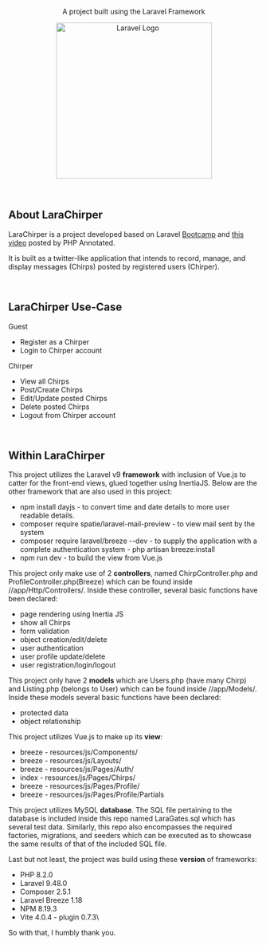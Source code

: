 <p align="center">A project built using the Laravel Framework</p>
<p align="center"><img src="https://raw.githubusercontent.com/laravel/art/master/logo-lockup/5%20SVG/2%20CMYK/1%20Full%20Color/laravel-logolockup-cmyk-red.svg" width="313" alt="Laravel Logo"></p>

<br>

## About LaraChirper

LaraChirper is a project developed based on Laravel [Bootcamp](https://www.youtube.com/watch?v=MYyJ4PuL4pY) and [this video](https://www.youtube.com/watch?v=MYyJ4PuL4pY) posted by PHP Annotated.

It is built as a twitter-like application that intends to record, manage, and display messages (Chirps) posted by registered users (Chirper). 

<br>

## LaraChirper Use-Case

Guest
- Register as a Chirper
- Login to Chirper account

Chirper
- View all Chirps
- Post/Create Chirps
- Edit/Update posted Chirps
- Delete posted Chirps
- Logout from Chirper account

<br>

## Within LaraChirper

This project utilizes the Laravel v9 **framework** with inclusion of Vue.js to catter for the front-end views, glued together using InertiaJS. Below are the other framework that are also used in this project:
- npm install dayjs - to convert time and date details to more user readable details.
- composer require spatie/laravel-mail-preview - to view mail sent by the system
- composer require laravel/breeze --dev - to supply the application with a complete authentication system - php artisan breeze:install
- npm run dev - to build the view from Vue.js

This project only make use of 2 **controllers**, named ChirpController.php and ProfileController.php(Breeze) which can be found inside //app/Http/Controllers/. Inside these controller, several basic functions have been declared:
- page rendering using Inertia JS
- show all Chirps 
- form validation
- object creation/edit/delete
- user authentication
- user profile update/delete
- user registration/login/logout

This project only have 2 **models** which are Users.php (have many Chirp) and Listing.php (belongs to User) which can be found inside //app/Models/. Inside these models several basic functions have been declared:
- protected data
- object relationship

This project utilizes Vue.js to make up its **view**:
- breeze  - resources/js/Components/
- breeze  - resources/js/Layouts/
- breeze  - resources/js/Pages/Auth/
- index   - resources/js/Pages/Chirps/
- breeze  - resources/js/Pages/Profile/
- breeze  - resources/js/Pages/Profile/Partials

This project utilizes MySQL **database**. The SQL file pertaining to the database is included inside this repo named LaraGates.sql which has several test data. Similarly, this repo also encompasses the required factories, migrations, and seeders which can be executed as to showcase the same results of that of the included SQL file.

Last but not least, the project was build using these **version** of frameworks:
- PHP 8.2.0
- Laravel 9.48.0
- Composer 2.5.1
- Laravel Breeze 1.18
- NPM 8.19.3
- Vite 4.0.4 - plugin 0.7.3\

So with that, I humbly thank you.
